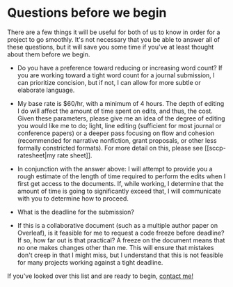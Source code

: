 # Questions before we begin

There are a few things it will be useful for both of us to know in order for a project to go smoothly. It's not necessary that you be able to answer all of these questions, but it will save you some time if you've at least thought about them before we begin. 

- Do you have a preference toward reducing or increasing word count? If you are working toward a tight word count for a journal submission, I can prioritize concision, but if not, I can allow for more subtle or elaborate language. 
 
- My base rate is $60/hr, with a minimum of 4 hours. The depth of editing I do will affect the amount of time spent on edits, and thus, the cost. Given these parameters, please give me an idea of the degree of editing you would like me to do; light, line editing (sufficient for most journal or conference papers) or a deeper pass focusing on flow and cohesion (recommended for narrative nonfiction, grant proposals, or other less formally constricted formats). For more detail on this, please see [[sccp-ratesheet|my rate sheet]].   

- In conjunction with the answer above: I will attempt to provide you a rough estimate of the length of time required to perform the edits when I first get access to the documents. If, while working, I determine that the amount of time is going to significantly exceed that, I will communicate with you to determine how to proceed. 

- What is the deadline for the submission? 
 
- If this is a collaborative document (such as a multiple author paper on Overleaf), is it feasible for me to request a code freeze before deadline? If so, how far out is that practical? A freeze on the document means that no one makes changes other than me. This will ensure that mistakes don't creep in that I might miss, but I understand that this is not feasible for many projects working against a tight deadline. 
  
If you've looked over this list and are ready to begin, [contact me!](mailto:mediapathic@gmail.com) 
